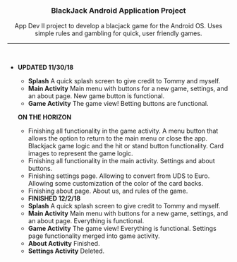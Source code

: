 ### <p align="center">BlackJack Android Application Project</p>
<p align="center">App Dev II project to develop a blacjack game for the Android OS. Uses simple rules and gambling for quick, user friendly games.</p>
<hr />
<br>

* **UPDATED 11/30/18**
  - **Splash** A quick splash screen to give credit to Tommy and myself.
   - **Main Activity** Main menu with buttons for a new game, settings, and an about page. New game button is functional.
   - **Game Activity** The game view! Betting buttons are functional.
  
  **ON THE HORIZON**
  - Finishing all functionality in the game activity. A menu button that allows the option to return to the main menu or close the app.   Blackjack game logic and the hit or stand button functionality. Card images to represent the game logic.
  - Finishing all functionality in the main activity. Settings and about buttons.
  - Finishing settings page. Allowing to convert from UDS to Euro. Allowing some customization of the color of the card backs.
  - Finishing about page. About us, and rules of the game.
  
  
  * **FINISHED 12/2/18**
  - **Splash** A quick splash screen to give credit to Tommy and myself.
   - **Main Activity** Main menu with buttons for a new game, settings, and an about page. Everything is functional.
   - **Game Activity** The game view! Everything is functional. Settings page functionality merged into game activity.
   - **About Activity** Finished.
   - **Settings Activity** Deleted.
  
  
  
